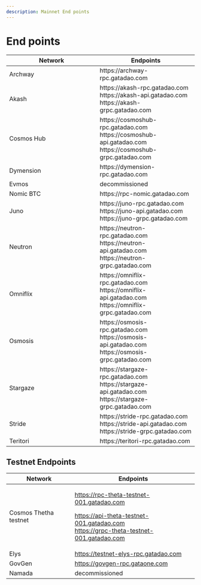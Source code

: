 ```yaml
---
description: Mainnet End points
---
```


# End points

<table><thead><tr><th width="356">Network</th><th width="332">Endpoints</th></tr></thead><tbody><tr><td>Archway </td><td>https://archway-rpc.gatadao.com</td></tr><tr><td>Akash</td><td>https://akash-rpc.gatadao.com<br>https://akash-api.gatadao.com <br>https://akash-grpc.gatadao.com</td></tr><tr><td>Cosmos Hub</td><td>https://cosmoshub-rpc.gatadao.com<br>https://cosmoshub-api.gatadao.com <br>https://cosmoshub-grpc.gatadao.com</td></tr><tr><td>Dymension</td><td>https://dymension-rpc.gatadao.com<br></td></tr><tr><td>Evmos</td><td>decommissioned</td></tr><tr><td>Nomic BTC</td><td>https://rpc-nomic.gatadao.com</td></tr><tr><td>Juno</td><td>https://juno-rpc.gatadao.com<br>https://juno-api.gatadao.com <br>https://juno-grpc.gatadao.com</td></tr><tr><td>Neutron</td><td>https://neutron-rpc.gatadao.com<br>https://neutron-api.gatadao.com <br>https://neutron-grpc.gatadao.com</td></tr><tr><td>Omniflix</td><td>https://omniflix-rpc.gatadao.com<br>https://omniflix-api.gatadao.com <br>https://omniflix-grpc.gatadao.com</td></tr><tr><td>Osmosis</td><td>https://osmosis-rpc.gatadao.com<br>https://osmosis-api.gatadao.com <br>https://osmosis-grpc.gatadao.com</td></tr><tr><td>Stargaze</td><td>https://stargaze-rpc.gatadao.com<br>https://stargaze-api.gatadao.com <br>https://stargaze-grpc.gatadao.com</td></tr><tr><td>Stride</td><td>https://stride-rpc.gatadao.com<br>https://stride-api.gatadao.com <br>https://stride-grpc.gatadao.com</td></tr><tr><td>Teritori</td><td>https://teritori-rpc.gatadao.com</td></tr></tbody></table>



## Testnet Endpoints



| Network               | Endpoints                                                                                                                                      |
| --------------------- | ---------------------------------------------------------------------------------------------------------------------------------------------- |
| Cosmos Thetha testnet | <p>https://rpc-theta-testnet-001.gatadao.com</p><p>https://api-theta-testnet-001.gatadao.com<br>https://grpc-theta-testnet-001.gatadao.com</p> |
| Elys                  | https://testnet-elys-rpc.gatadao.com                                                                                                           |
| GovGen                | https://govgen-rpc.gataone.com                                                                                                                 |
| Namada                | decommissioned                                                                                                                                 |
